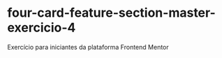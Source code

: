 # four-card-feature-section-master-exercicio-4
 Exercício para iniciantes da plataforma Frontend Mentor
